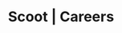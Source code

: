 ---
title: "Scoot | Careers"
pageTitle: "Careers"
bgImageMobile: "/assets/images/careers-location-hero-mobile.jpg"
bgImageTablet: "/assets/images/careers-locations-hero-tablet.jpg"
bgImageDesktop: "/assets/images/careers-locations-hero-desktop.jpg"
layout: "layouts/careers.html"
---